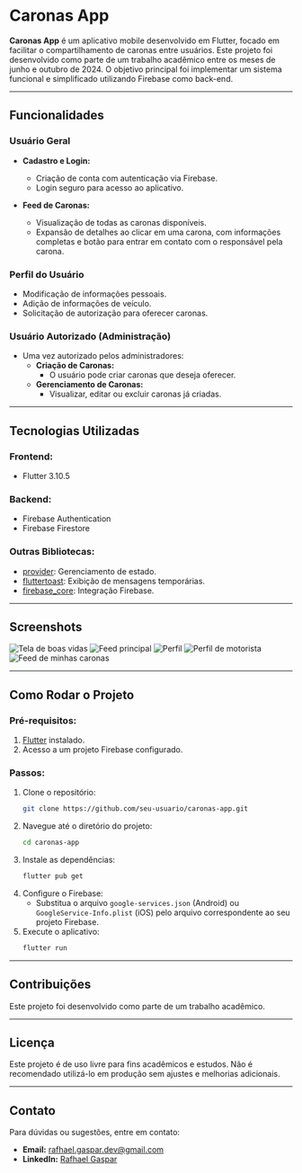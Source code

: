 # Caronas App

**Caronas App** é um aplicativo mobile desenvolvido em Flutter, focado em facilitar o compartilhamento de caronas entre usuários. Este projeto foi desenvolvido como parte de um trabalho acadêmico entre os meses de junho e outubro de 2024. O objetivo principal foi implementar um sistema funcional e simplificado utilizando Firebase como back-end.

---

## **Funcionalidades**

### **Usuário Geral**
- **Cadastro e Login:**
  - Criação de conta com autenticação via Firebase.
  - Login seguro para acesso ao aplicativo.

- **Feed de Caronas:**
  - Visualização de todas as caronas disponíveis.
  - Expansão de detalhes ao clicar em uma carona, com informações completas e botão para entrar em contato com o responsável pela carona.

### **Perfil do Usuário**
- Modificação de informações pessoais.
- Adição de informações de veículo.
- Solicitação de autorização para oferecer caronas.

### **Usuário Autorizado (Administração)**
- Uma vez autorizado pelos administradores:
  - **Criação de Caronas:**
    - O usuário pode criar caronas que deseja oferecer.
  - **Gerenciamento de Caronas:**
    - Visualizar, editar ou excluir caronas já criadas.

---

## **Tecnologias Utilizadas**

### **Frontend:**
- Flutter 3.10.5

### **Backend:**
- Firebase Authentication
- Firebase Firestore

### **Outras Bibliotecas:**
- [provider](https://pub.dev/packages/provider): Gerenciamento de estado.
- [fluttertoast](https://pub.dev/packages/fluttertoast): Exibição de mensagens temporárias.
- [firebase_core](https://pub.dev/packages/firebase_core): Integração Firebase.

---

## **Screenshots**
![Tela de boas vidas](https://github.com/user-attachments/assets/2e32bd7c-58a6-4244-b90c-b68f0254671c)
![Feed principal](https://github.com/user-attachments/assets/a5b56268-c1c6-4ac8-8ab5-c361d43e306d)
![Perfil](https://github.com/user-attachments/assets/3483f40b-dafc-4cf7-af88-c88f5f984835)
![Perfil de motorista](https://github.com/user-attachments/assets/ef5ac8fb-7318-4f55-a284-c34a659baa7a)
![Feed de minhas caronas](https://github.com/user-attachments/assets/7d43a409-164b-4c3f-92e9-79236a6b89a9)

---

## **Como Rodar o Projeto**

### **Pré-requisitos:**
1. [Flutter](https://flutter.dev/docs/get-started/install) instalado.
2. Acesso a um projeto Firebase configurado.

### **Passos:**
1. Clone o repositório:
   ```bash
   git clone https://github.com/seu-usuario/caronas-app.git
   ```
2. Navegue até o diretório do projeto:
   ```bash
   cd caronas-app
   ```
3. Instale as dependências:
   ```bash
   flutter pub get
   ```
4. Configure o Firebase:
   - Substitua o arquivo `google-services.json` (Android) ou `GoogleService-Info.plist` (iOS) pelo arquivo correspondente ao seu projeto Firebase.
5. Execute o aplicativo:
   ```bash
   flutter run
   ```

---

## **Contribuições**
Este projeto foi desenvolvido como parte de um trabalho acadêmico.

---

## **Licença**
Este projeto é de uso livre para fins acadêmicos e estudos. Não é recomendado utilizá-lo em produção sem ajustes e melhorias adicionais.

---

## **Contato**
Para dúvidas ou sugestões, entre em contato:
- **Email:** rafhael.gaspar.dev@gmail.com
- **LinkedIn:** [Rafhael Gaspar](https://www.linkedin.com/in/rafhael-gaspar-da-silva-9b090124a/)

